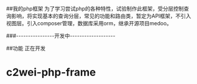 ##我的php框架
    为了学习尝试php的各种特性，试验制作此框架，受分层控制查询影响，将实现基本的查询分层，常见的功能和路由类，暂定为API框架，不引入视图层。引入composer管理，数据库采用orm，继承开源项目medoo。

###----------------开发中-------------------

##功能
    正在开发
# c2wei-php-frame

